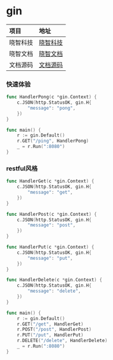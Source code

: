 # gin

| 项目     | 地址                                                                 |
| :------- | :------------------------------------------------------------------- |
| 晓智科技 | [晓智科技](https://xiaozhi.shop)                                     |
| 晓智文档 | [晓智文档](https://github.com/dezhizhang/cloud-native/tree/main/gin) |
| 文档源码 | [文档源码](https://github.com/dezhizhang/doc)                        |

### 快速体验

```go
func HandlerPong(c *gin.Context) {
	c.JSON(http.StatusOK, gin.H{
		"message": "pong",
	})
}

func main() {
	r := gin.Default()
	r.GET("/ping", HandlerPong)
	_ = r.Run(":8080")
}
```

### restful风格

```go
func HandlerGet(c *gin.Context) {
	c.JSON(http.StatusOK, gin.H{
		"message": "get",
	})
}

func HandlerPost(c *gin.Context) {
	c.JSON(http.StatusOK, gin.H{
		"message": "post",
	})
}

func HandlerPut(c *gin.Context) {
	c.JSON(http.StatusOK, gin.H{
		"message": "put",
	})
}

func HandlerDelete(c *gin.Context) {
	c.JSON(http.StatusOK, gin.H{
		"message": "delete",
	})
}

func main() {
	r := gin.Default()
	r.GET("/get", HandlerGet)
	r.POST("/post", HandlerPost)
	r.PUT("/put", HandlerPut)
	r.DELETE("/delete", HandlerDelete)
	_ = r.Run(":8080")
}

```
